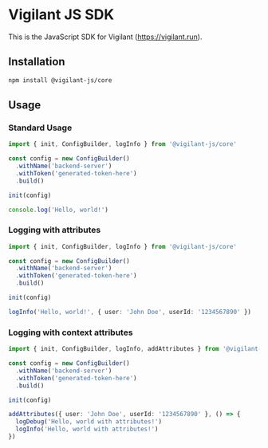 # Vigilant JS SDK

This is the JavaScript SDK for Vigilant (https://vigilant.run).

## Installation

```bash
npm install @vigilant-js/core
```

## Usage

### Standard Usage

```ts
import { init, ConfigBuilder, logInfo } from '@vigilant-js/core'

const config = new ConfigBuilder()
  .withName('backend-server')
  .withToken('generated-token-here')
  .build()

init(config)

console.log('Hello, world!')
```

### Logging with attributes

```ts
import { init, ConfigBuilder, logInfo } from '@vigilant-js/core'

const config = new ConfigBuilder()
  .withName('backend-server')
  .withToken('generated-token-here')
  .build()

init(config)

logInfo('Hello, world!', { user: 'John Doe', userId: '1234567890' })
```

### Logging with context attributes

```ts
import { init, ConfigBuilder, logInfo, addAttributes } from '@vigilant-js/core'

const config = new ConfigBuilder()
  .withName('backend-server')
  .withToken('generated-token-here')
  .build()

init(config)

addAttributes({ user: 'John Doe', userId: '1234567890' }, () => {
  logDebug('Hello, world with attributes!')
  logInfo('Hello, world with attributes!')
})
```
